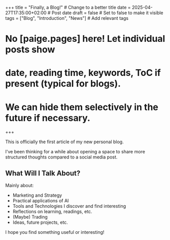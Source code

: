 +++
title = "Finally, a Blog!" # Change to a better title
date = 2025-04-27T17:35:00+02:00 # Post date
draft = false # Set to false to make it visible
tags = ["Blog", "Introduction", "News"] # Add relevant tags
# No [paige.pages] here! Let individual posts show
# date, reading time, keywords, ToC if present (typical for blogs).
# We can hide them selectively in the future if necessary.
+++

This is officially the first article of my new personal blog.

I've been thinking for a while about opening a space to share more structured thoughts compared to a social media post.

## What Will I Talk About?

Mainly about:
* Marketing and Strategy
* Practical applications of AI
* Tools and Technologies I discover and find interesting
* Reflections on learning, readings, etc.
* (Maybe) Trading
* Ideas, future projects, etc.

I hope you find something useful or interesting!